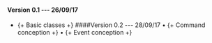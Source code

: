 #### Version 0.1 --- 26/09/17
- {+ Basic classes +}
####Version 0.2 --- 28/09/17
• {+ Command conception +}
• {+ Event conception +}